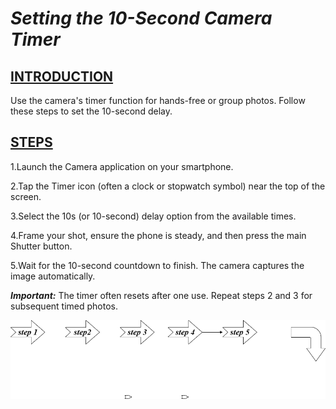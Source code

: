 # *Setting the 10-Second Camera Timer*
## <INS> INTRODUCTION </INS>
Use the camera's timer function for hands-free or group photos. Follow these steps to set the 10-second delay.
## <INS>STEPS</INS>

1.Launch the Camera application on your smartphone.

2.Tap the Timer icon (often a clock or stopwatch symbol) near the top of the screen.

3.Select the 10s (or 10-second) delay option from the available times.

4.Frame your shot, ensure the phone is steady, and then press the main Shutter button.

5.Wait for the 10-second countdown to finish. The camera captures the image automatically.

_**Important:**_ The timer often resets after one use. Repeat steps 2 and 3 for subsequent timed photos.

![alt text](Diagram.drawio.png)




